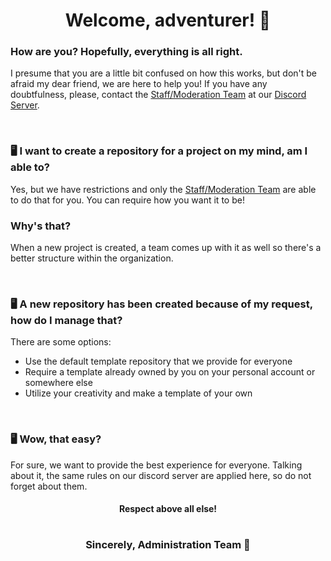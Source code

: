 <h1 align="center">Welcome, adventurer! 👋</h1>

<div align="left">
  <h3>How are you? Hopefully, everything is all right.</h3>
  <p>I presume that you are a little bit confused on how this works, but don't be afraid my dear friend, we are here to help you!
  If you have any doubtfulness, please, contact the <a href="https://github.com/orgs/RGP-Digital/teams/staff-team" target="_blank">Staff/Moderation Team</a> at our <a href="https://discord.gg/Gb3aETExuK" target="_blank">Discord Server</a>.
  </p>

<br>

  <h3>🖥️ I want to create a repository for a project on my mind, am I able to?</h3>
  <p>Yes, but we have restrictions and only the <a href="https://github.com/orgs/RGP-Digital/teams/staff-team" target="_blank">Staff/Moderation Team</a> are able to do that for you. You can require how you want it to be!
  <h3>Why's that?</h3>
  <p>When a new project is created, a team comes up with it as well so there's a better structure within the organization.</p>

<br>

  <h3>🖥️ A new repository has been created because of my request, how do I manage that?</h3>
  <p>There are some options:
  <ul>
    <li>
      Use the default template repository that we provide for everyone
    </li>
    <li>
      Require a template already owned by you on your personal account or somewhere else
    </li>
    <li>
      Utilize your creativity and make a template of your own
    </li>
  </ul>
  </p>
  
<br>

  <h3>🖥️ Wow, that easy?</h3>
  <p>For sure, we want to provide the best experience for everyone. Talking about it, the same rules on our discord server are applied here, so do not forget about them.</p>
  
  <h4 align="center">Respect above all else!</h4>
</div>

#

<div align="center">
  <h3>Sincerely, Administration Team 🤖</h3>
</div>
